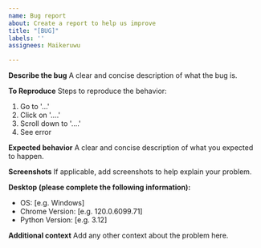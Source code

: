 ```yaml
---
name: Bug report
about: Create a report to help us improve
title: "[BUG]"
labels: ''
assignees: Maikeruwu

---
```


**Describe the bug**
A clear and concise description of what the bug is.

**To Reproduce**
Steps to reproduce the behavior:
1. Go to '...'
2. Click on '....'
3. Scroll down to '....'
4. See error

**Expected behavior**
A clear and concise description of what you expected to happen.

**Screenshots**
If applicable, add screenshots to help explain your problem.

**Desktop (please complete the following information):**
 - OS: [e.g. Windows]
 - Chrome Version: [e.g. 120.0.6099.71]
 - Python Version: [e.g. 3.12]

**Additional context**
Add any other context about the problem here.
